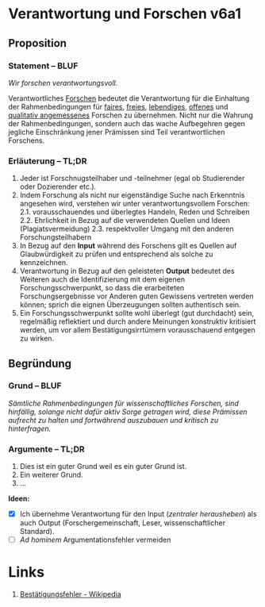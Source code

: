 ﻿<!---
   NAME - The NAME of this project is:
ethos

  FILE - The FILENAME of the current file is:
/v6a1.md

  CREATION - This project was CREATED on:
2017-01-28-16:15:00 UTC

  MODIFICATION - This project was last MODIFIED on:
2017-01-28-16:15:00 UTC

  VERSION - The current VERSION of this project is:
<git-commit-hash>-2017-01-28-16:15:00 UTC

  CREATOR(S) - This project was CREATED by:
Michael Czechowski, Martin Maga

  CONTACT - You can CONTACT the creator(s) or developer(s) of this project at:
E-Mail: mail@martinmaga.de

  COPYRIGHT - The COPYRIGHT holder of this project is:
COPYRIGHT (c) 2016 Martin Maga

  LICENSE - This project is LICENSED under the following license:
Martin Maga 2016 CC BY-SA 4.0 https://creativecommons.org

  SUBFILE – This is a SUBFILE! For more INFORMATION on this project go to:
/README.md
--->

# Verantwortung und Forschen v6a1
## Proposition
### Statement – BLUF
*Wir forschen verantwortungsvoll.*

Verantwortliches [Forschen](../actions/a1_research.md) bedeutet die Verantwortung für die Einhaltung der Rahmenbedingungen für [faires](./v1a1.md), [freies](./v2a1.md), [lebendiges](./v3a1.md), [offenes](./v4a1.md) und [qualitativ angemessenes](./v5a1.md) Forschen zu übernehmen. Nicht nur die Wahrung der Rahmenbedingungen, sondern auch das wache Aufbegehren gegen jegliche Einschränkung jener Prämissen sind Teil verantwortlichen Forschens.

### Erläuterung – TL;DR
1. Jeder ist Forschnugsteilhaber und -teilnehmer (egal ob Studierender oder Dozierender etc.).
2. Indem Forschung als nicht nur eigenständige Suche nach Erkenntnis angesehen wird, verstehen wir unter verantwortungsvollem Forschen:
  2.1. vorausschauendes und überlegtes Handeln, Reden und Schreiben
  2.2. Ehrlichkeit in Bezug auf die verwendeten Quellen und Ideen (Plagiatsvermeidung)
  2.3. respektvoller Umgang mit den anderen Forschungsteilhabern
3. In Bezug auf den __Input__ während des Forschens gilt es Quellen auf Glaubwürdigkeit zu prüfen und entsprechend als solche zu kennzeichnen.
4. Verantwortung in Bezug auf den geleisteten __Output__ bedeutet des Weiteren auch die Identifizierung mit dem eigenen Forschungsschwerpunkt, so dass die erarbeiteten Forschungsergebnisse vor Anderen guten Gewissens vertreten werden können; sprich die eignen Überzeugungen sollten authentisch sein.
5. Ein Forschungsschwerpunkt sollte wohl überlegt (gut durchdacht) sein, regelmäßig reflektiert und durch andere Meinungen konstruktiv kritisiert werden, um vor allem Bestätigungsirrtümern vorausschauend entgegen zu wirken.

## Begründung
### Grund – BLUF
*Sämtliche Rahmenbedingungen für wissenschaftliches Forschen, sind hinfällig, solange nicht dafür aktiv Sorge getragen wird, diese Prämissen aufrecht zu halten und fortwährend auszubauen und kritisch zu hinterfragen.*

### Argumente – TL;DR
1. Dies ist ein guter Grund weil es ein guter Grund ist.
2. Ein weiterer Grund.
3. …

__Ideen:__
- [x] Ich übernehme Verantwortung für den Input (_zentraler herausheben_) als auch Output (Forschergemeinschaft, Leser, wissenschaftlicher Standard).
- [ ] _Ad hominem_ Argumentationsfehler vermeiden

# Links
  1. [Bestätigungsfehler - Wikipedia](https://de.wikipedia.org/wiki/Best%C3%A4tigungsfehler)
